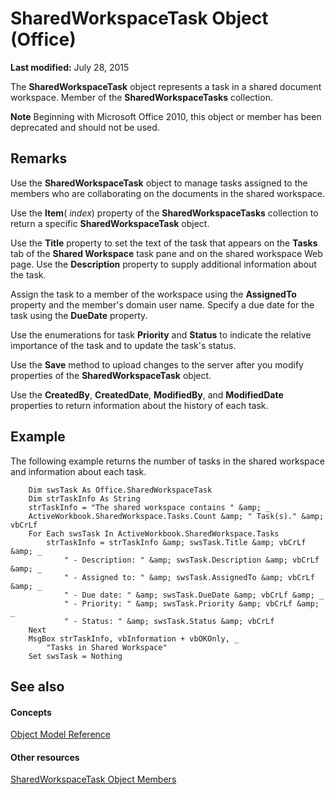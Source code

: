 
# SharedWorkspaceTask Object (Office)

 **Last modified:** July 28, 2015

The  **SharedWorkspaceTask** object represents a task in a shared document workspace. Member of the **SharedWorkspaceTasks** collection.

 **Note**  Beginning with Microsoft Office 2010, this object or member has been deprecated and should not be used.


## Remarks

Use the  **SharedWorkspaceTask** object to manage tasks assigned to the members who are collaborating on the documents in the shared workspace.

Use the  **Item**( _index_) property of the  **SharedWorkspaceTasks** collection to return a specific **SharedWorkspaceTask** object.

Use the  **Title** property to set the text of the task that appears on the **Tasks** tab of the **Shared Workspace** task pane and on the shared workspace Web page. Use the **Description** property to supply additional information about the task.

Assign the task to a member of the workspace using the  **AssignedTo** property and the member's domain user name. Specify a due date for the task using the **DueDate** property.

Use the enumerations for task  **Priority** and **Status** to indicate the relative importance of the task and to update the task's status.

Use the  **Save** method to upload changes to the server after you modify properties of the **SharedWorkspaceTask** object.

Use the  **CreatedBy**,  **CreatedDate**,  **ModifiedBy**, and  **ModifiedDate** properties to return information about the history of each task.


## Example

The following example returns the number of tasks in the shared workspace and information about each task.


```
    Dim swsTask As Office.SharedWorkspaceTask 
    Dim strTaskInfo As String 
    strTaskInfo = "The shared workspace contains " &amp; _ 
    ActiveWorkbook.SharedWorkspace.Tasks.Count &amp; " Task(s)." &amp; vbCrLf 
    For Each swsTask In ActiveWorkbook.SharedWorkspace.Tasks 
        strTaskInfo = strTaskInfo &amp; swsTask.Title &amp; vbCrLf &amp; _ 
            " - Description: " &amp; swsTask.Description &amp; vbCrLf &amp; _ 
            " - Assigned to: " &amp; swsTask.AssignedTo &amp; vbCrLf &amp; _ 
            " - Due date: " &amp; swsTask.DueDate &amp; vbCrLf &amp; _ 
            " - Priority: " &amp; swsTask.Priority &amp; vbCrLf &amp; _ 
            " - Status: " &amp; swsTask.Status &amp; vbCrLf 
    Next 
    MsgBox strTaskInfo, vbInformation + vbOKOnly, _ 
        "Tasks in Shared Workspace" 
    Set swsTask = Nothing 

```


## See also


#### Concepts


 [Object Model Reference](499c789a-aba2-0fad-649a-0ea964cd3b5e.md)
#### Other resources


 [SharedWorkspaceTask Object Members](5b5589d1-f907-7357-f930-eede569d2021.md)
